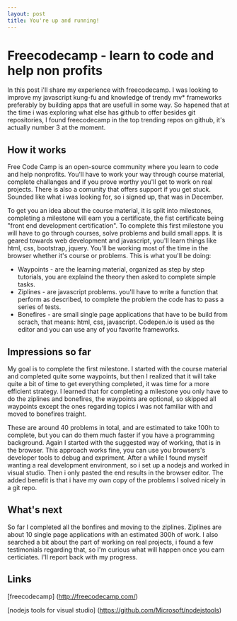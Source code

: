 ```yaml
---
layout: post
title: You're up and running!
---
```


# Freecodecamp - learn to code and help non profits

In this post i'll share my experience with freecodecamp. 
I was looking to improve my javascript kung-fu and knowledge of trendy mv* frameworks preferably by building apps that are usefull in some way.
So hapened that at the time i was exploring what else has github to offer besides git repositories, I found freecodecamp in the top trending repos on github, it's actually number 3 at the moment.

## How it works

Free Code Camp is an open-source community where you learn to code and help nonprofits.
You'll have to work your way through course material, complete challanges and if you prove worthy you'll get to work on real projects. 
There is also a comunity that offers support if you get stuck. Sounded like what i was looking for, so i signed up, that was in December.

To get you an idea about the course material, it is split into milestones, completing a milestone will earn you a certificate, the fist certificate being "front end development certification".
To complete this first milestone you will have to go through courses, solve problems and build small apps.
It is geared towards web development and javascript, you'll learn things like html, css, bootstrap, jquery. 
You'll be working most of the time in the browser whether it's course or problems. 
This is what you'll be doing: 

* Waypoints - are the learning material, organized as step by step tutorials, you are explaind the theory then asked to complete simple tasks. 
* Ziplines - are javascript problems. you'll have to write a function that perform as described, to complete the problem the code has to pass a series of tests.
* Bonefires - are small single page applications that have to be build from scrach, that means: html, css, javascript. Codepen.io is used as the editor and you can use any of you favorite frameworks.


## Impressions so far 

My goal is to complete the first milestone. I started with the course material and completed quite some waypoints, but then I realized that it will take quite a bit of time to get everything completed, it was time for a more efficient strategy.
I learned that for completing a milestone you only have to do the ziplines and bonefires, the waypoints are optional, so skipped all waypoints except the ones regarding topics i was not familiar with and moved to bonefires traight. 

These are around 40 problems in total, and are estimated to take 100h to complete, but you can do them much faster if you have a programming background.
Again I started with the suggested way of working, that is in the browser. This approach works fine, you can use you browsers's developer tools to debug and expriment. 
After a while I found myself wanting a real development environment, so i set up a nodejs and worked in visual studio. Then i only pasted the end results in the browser editor. 
The added benefit is that i have my own copy of the problems I solved nicely in a git repo.

## What's next

So far I completed all the bonfires and moving to the ziplines. Ziplines are about 10 single page applications with an estimated 300h of work.
I also searched a bit about the part of working on real projects, i found a few testimonials regarding that, so I'm curious what will happen once you earn certiciates. 
I'll report back with my progress. 

## Links

[freecodecamp] (http://freecodecamp.com/)

[nodejs tools for visual studio] (https://github.com/Microsoft/nodejstools)
